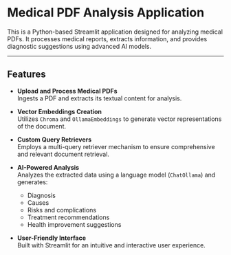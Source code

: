 # Medical PDF Analysis Application

This is a Python-based Streamlit application designed for analyzing medical PDFs. It processes medical reports, extracts information, and provides diagnostic suggestions using advanced AI models.

---

## Features

- **Upload and Process Medical PDFs**  
  Ingests a PDF and extracts its textual content for analysis.

- **Vector Embeddings Creation**  
  Utilizes `Chroma` and `OllamaEmbeddings` to generate vector representations of the document.

- **Custom Query Retrievers**  
  Employs a multi-query retriever mechanism to ensure comprehensive and relevant document retrieval.

- **AI-Powered Analysis**  
  Analyzes the extracted data using a language model (`ChatOllama`) and generates:
  - Diagnosis
  - Causes
  - Risks and complications
  - Treatment recommendations
  - Health improvement suggestions

- **User-Friendly Interface**  
  Built with Streamlit for an intuitive and interactive user experience.

